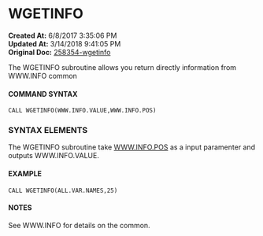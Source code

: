 # WGETINFO

**Created At:** 6/8/2017 3:35:06 PM  
**Updated At:** 3/14/2018 9:41:05 PM  
**Original Doc:** [258354-wgetinfo](https://docs.jbase.com/34473-docs/258354-wgetinfo)  


The WGETINFO subroutine allows you return directly information from WWW.INFO common

#### **COMMAND SYNTAX**

```
CALL WGETINFO(WWW.INFO.VALUE,WWW.INFO.POS)
```

### **SYNTAX ELEMENTS**

The WGETINFO subroutine take [WWW.INFO.POS](258357-www-info) as a input paramenter and outputs WWW.INFO.VALUE.

#### EXAMPLE

```
CALL WGETINFO(ALL.VAR.NAMES,25)
```

#### **NOTES**

See WWW.INFO for details on the common.
